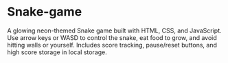 # Snake-game
A glowing neon-themed Snake game built with HTML, CSS, and JavaScript. Use arrow keys or WASD to control the snake, eat food to grow, and avoid hitting walls or yourself. Includes score tracking, pause/reset buttons, and high score storage in local storage.

